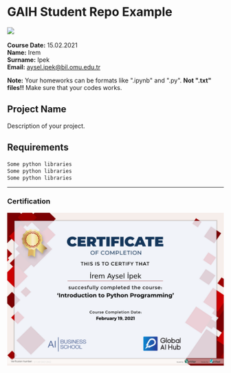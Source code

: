 # GAIH Student Repo Example
![](img/logo.png)

**Course Date:** 15.02.2021  
**Name:** Irem  
**Surname:** Ipek  
**Email:** aysel.ipek@bil.omu.edu.tr  

**Note:** Your homeworks can be formats like ".ipynb" and ".py". **Not ".txt" files!!** Make sure that your codes works.  

## Project Name
Description of your project.

## Requirements
```
Some python libraries
Some python libraries
Some python libraries
```
---

### Certification
![](img/certificate_ex.png)

